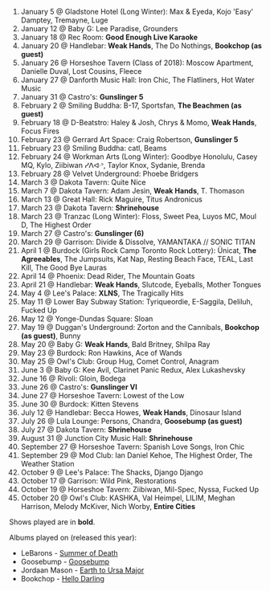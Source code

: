 1. January 5 @ Gladstone Hotel (Long Winter): Max & Eyeda, Kojo 'Easy' Damptey, Tremayne, Luge
1. January 12 @ Baby G: Lee Paradise, Grounders
1. January 18 @ Rec Room: **Good Enough Live Karaoke**
1. January 20 @ Handlebar: **Weak Hands**, The Do Nothings, **Bookchop (as guest)**
1. January 26 @ Horseshoe Tavern (Class of 2018): Moscow Apartment, Danielle Duval, Lost Cousins, Fleece
1. January 27 @ Danforth Music Hall: Iron Chic, The Flatliners, Hot Water Music
1. January 31 @ Castro's: **Gunslinger 5**
1. February 2 @ Smiling Buddha: B-17, Sportsfan, **The Beachmen (as guest)**
1. February 18 @ D-Beatstro: Haley & Josh, Chrys & Momo, **Weak Hands**, Focus Fires
1. February 23 @ Gerrard Art Space: Craig Robertson, **Gunslinger 5**
1. February 23 @ Smiling Buddha: catl, Beams
1. February 24 @ Workman Arts (Long Winter): Goodbye Honolulu, Casey MQ, Kylo, Ziibiwan ᓯᐱᐘᐣ, Taylor Knox, Sydanie, Brenda
1. February 28 @ Velvet Underground: Phoebe Bridgers
1. March 3 @ Dakota Tavern: Quite Nice
1. March 7 @ Dakota Tavern: Adam Jesin, **Weak Hands**, T. Thomason
1. March 13 @ Great Hall: Rick Maguire, Titus Andronicus
1. March 23 @ Dakota Tavern: **Shrinehouse**
1. March 23 @ Tranzac (Long Winter): Floss, Sweet Pea, Luyos MC, Moul D, The Highest Order
1. March 27 @ Castro's: **Gunslinger (6)**
1. March 29 @ Garrison: Divide & Dissolve, YAMANTAKA // SONIC TITAN
1. April 1 @ Burdock (Girls Rock Camp Toronto Rock Lottery): Ünicat, **The Agreeables**, The Jumpsuits, Kat Nap, Resting Beach Face, TEAL, Last Kill, The Good Bye Lauras
1. April 14 @ Phoenix: Dead Rider, The Mountain Goats
1. April 21 @ Handlebar: **Weak Hands**, Slutcode, Eyeballs, Mother Tongues
1. May 4 @ Lee's Palace: **XLNS**, The Tragically Hits
1. May 11 @ Lower Bay Subway Station: Tyriqueordie, E-Saggila, Deliluh, Fucked Up
1. May 12 @ Yonge-Dundas Square: Sloan
1. May 19 @ Duggan's Underground: Zorton and the Cannibals, **Bookchop (as guest)**, Bunny
1. May 20 @ Baby G: **Weak Hands**, Bald Britney, Shilpa Ray
1. May 23 @ Burdock: Ron Hawkins, Ace of Wands
1. May 25 @ Owl's Club: Group Hug, Comet Control, Anagram
1. June 3 @ Baby G: Kee Avil, Clarinet Panic Redux, Alex Lukashevsky
1. June 16 @ Rivoli: Gloin, Bodega
1. June 26 @ Castro's: **Gunslinger VI**
1. June 27 @ Horseshoe Tavern: Lowest of the Low
1. June 30 @ Burdock: Kitten Stevens
1. July 12 @ Handlebar: Becca Howes, **Weak Hands**, Dinosaur Island
1. July 26 @ Lula Lounge: Persons, Chandra, **Goosebump (as guest)**
1. July 27 @ Dakota Tavern: **Shrinehouse**
1. August 31 @ Junction City Music Hall: **Shrinehouse**
1. September 27 @ Horseshoe Tavern: Spanish Love Songs, Iron Chic
1. September 29 @ Mod Club: Ian Daniel Kehoe, The Highest Order, The Weather Station
1. October 9 @ Lee's Palace: The Shacks, Django Django
1. October 17 @ Garrison: Wild Pink, Restorations
1. October 19 @ Horseshoe Tavern: Ziibiwan, Mil-Spec, Nyssa, Fucked Up
1. October 20 @ Owl's Club: KASHKA, Val Heimpel, LILIM, Meghan Harrison, Melody McKiver, Nich Worby, **Entire Cities**

Shows played are in **bold**.

Albums played on (released this year):
* LeBarons - [Summer of Death](https://lebarons.bandcamp.com/album/summer-of-death)
* Goosebump - [Goosebump](https://goosebumppleasence.bandcamp.com/)
* Jordaan Mason - [Earth to Ursa Major](https://jordaanmason.bandcamp.com/album/earth-to-ursa-major)
* Bookchop - [Hello Darling](https://bookchop.bandcamp.com/album/hello-darling)
